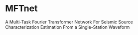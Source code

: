 # MFTnet
A Multi-Task Fourier Transformer Network For Seismic Source Characterization Estimation From a Single-Station Waveform


